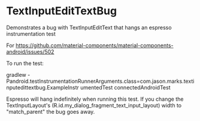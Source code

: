 # TextInputEditTextBug
Demonstrates a bug with TextInputEditText that hangs an espresso instrumentation test

For https://github.com/material-components/material-components-android/issues/502

To run the test:

gradlew -Pandroid.testInstrumentationRunnerArguments.class=com.jason.marks.textinputedittextbug.ExampleInstr
umentedTest connectedAndroidTest

Espresso will hang indefinitely when running this test.  If you change the 
TextInputLayout's (R.id.my_dialog_fragment_text_input_layout) width to "match_parent" the bug
goes away.
